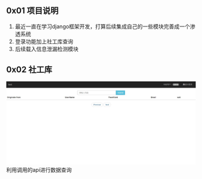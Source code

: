 ## 0x01 项目说明
1) 最近一直在学习django框架开发，打算后续集成自己的一些模块完善成一个渗透系统
2) 登录功能加上社工库查询
3) 后续载入信息泄漏检测模块

## 0x02 社工库
![Alt text](https://github.com/poions/django_login/raw/master/images/20180329151532.jpg)
利用调用的api进行数据查询
